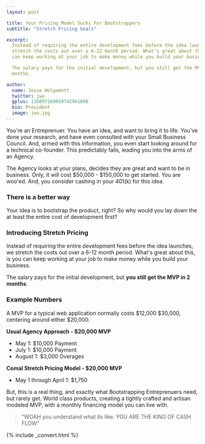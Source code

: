 ```yaml
---
layout: post

title: Your Pricing Model Sucks For Bootstrappers
subtitle: "Stretch Pricing Goals"

excerpt:
  Instead of requiring the entire development fees before the idea launches, we
  stretch the costs out over a 6-12 month period. What’s great about this, is you
  can keep working at your job to make money while you build your business.

  The salary pays for the initial development, but you still get the MVP in 2
  months.

author:
  name: Jesse Wolgamott
  twitter: jwo
  gplus: 116897169659742961608
  bio: President
  image: jwo.jpg
---
```


You're an Entreprenuer. You have an idea, and want to bring it to life. You've
done your research, and have even consulted with your Small Business Council.
And, armed with this information, you even start looking around for a technical
co-founder. This predictably fails, leading you into the arms of an Agency.

The Agency looks at your plans, decides they are great and want to be in
business. Only, it will cost $50,000 - $150,000 to get started. You are woo'ed.
And, you consider cashing in your 401(k) for this idea.

<h3>There is a better way</h3>

Your idea is to bootstrap the product, right? So why would you lay down the
at least the entire cost of development first?

<h3>Introducing Stretch Pricing</h3>

Instead of requiring the entire development fees before the idea launches, we
stretch the costs out over a 6-12 month period. What's great about this, is you
can keep working at your job to make money while you build your business.

The salary pays for the initial development, but <strong>you still get the MVP
in 2 months</strong>.


<h3>Example Numbers</h3>

A MVP for a typical web application normally costs $12,000 $30,000, centering
around either $20,000. 


<strong>Usual Agency Approach - $20,000 MVP</strong>
* May 1: $10,000 Payment
* July 1: $10,000 Payment
* August 1: $3,000 Overages

<strong>Comal Stretch Pricing Model - $20,000 MVP</strong>
* May 1 through April 1: $1,750

But, this is a real thing, and exactly what Bootstrapping Entreprenuers need, 
but rarely get. World class products, creating a tightly crafted and artisan
modeled MVP, with a monthly financing model you can live with.

> "WOAH you understand what its like. YOU ARE THE KING OF CASH FLOW"

{% include _convert.html %}
